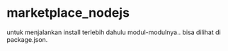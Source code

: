 # marketplace_nodejs
untuk menjalankan install terlebih dahulu modul-modulnya.. bisa dilihat di package.json.
